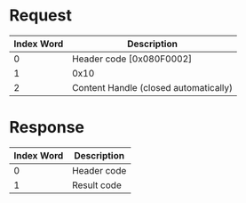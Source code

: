 # Request

| Index Word | Description                           |
|------------|---------------------------------------|
| 0          | Header code \[0x080F0002\]            |
| 1          | 0x10                                  |
| 2          | Content Handle (closed automatically) |

# Response

| Index Word | Description |
|------------|-------------|
| 0          | Header code |
| 1          | Result code |